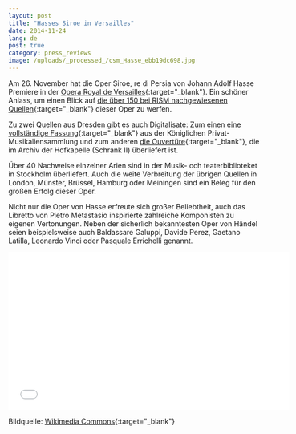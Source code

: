 ```yaml
---
layout: post
title: "Hasses Siroe in Versailles"
date: 2014-11-24
lang: de
post: true
category: press_reviews
image: /uploads/_processed_/csm_Hasse_ebb19dc698.jpg
---
```



Am 26. November hat die Oper Siroe, re di Persia von Johann Adolf Hasse Premiere in der [Opera Royal de Versailles](http://www.chateauversailles-spectacles.fr/fr/spectacles/2014/hasse-siroe){:target="_blank"}. Ein schöner Anlass, um einen Blick auf [die über 150 bei RISM nachgewiesenen Quellen](https://opac.rism.info/search?View=rism&q=Siroe+hasse){:target="_blank"} dieser Oper zu werfen.



Zu zwei Quellen aus Dresden gibt es auch Digitalisate: Zum einen [eine vollständige Fassung](https://opac.rism.info/search?id=270000654&db=251&View=rism){:target="_blank"} aus der Königlichen Privat-Musikaliensammlung und zum anderen [die Ouvertüre](https://opac.rism.info/search?id=270000694&db=251&View=rism){:target="_blank"}, die im Archiv der Hofkapelle (Schrank II) überliefert ist.



Über 40 Nachweise einzelner Arien sind in der Musik- och teaterbiblioteket in Stockholm überliefert. Auch die weite Verbreitung der übrigen Quellen in London, Münster, Brüssel, Hamburg oder Meiningen sind ein Beleg für den großen Erfolg dieser Oper.



Nicht nur die Oper von Hasse erfreute sich großer Beliebtheit, auch das Libretto von Pietro Metastasio inspirierte zahlreiche Komponisten zu eigenen Vertonungen. Neben der sicherlich bekanntesten Oper von Händel seien beispielsweise auch Baldassare Galuppi, Davide Perez, Gaetano Latilla, Leonardo Vinci oder Pasquale Errichelli genannt.



<iframe width="560" height="315" src="//www.youtube.com/embed/Su6tW2-0SpQ" frameborder="0" allowfullscreen></iframe>



Bildquelle: [Wikimedia Commons](http://commons.wikimedia.org/wiki/File:Johann_Adolf_Hasse.jpg){:target="_blank"}

<script type="text/javascript">var switchTo5x=true;</script><script type="text/javascript" src="http://w.sharethis.com/button/buttons.js"></script><script type="text/javascript">stLight.options({publisher: "9b601438-1ce1-49d8-bfd7-9cff5df54c17", doNotHash: false, doNotCopy: false, hashAddressBar: false});</script>
